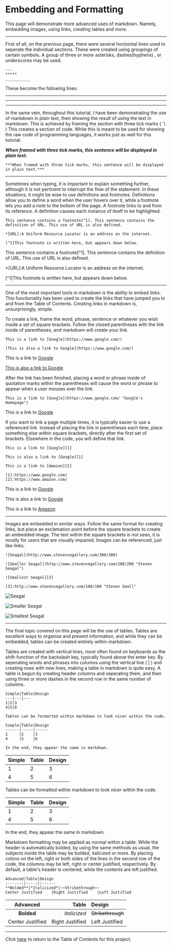 # Embedding and Formatting

This page will demonstrate more advanced uses of markdown. Namely, embedding images, using links, creating tables and more. 

---

First of all, on the previous page, there were several horizontal lines used to seperate the individual sections. These were created using groupings of certain symbols. A group of three or more asterisks, dashes(hyphens) , or underscores may be used.

```To demonstrate:
---
*****
___________
```
These become the following lines:

---
*****
___________

In the same vein, throughout this tutorial, I have been demonstrating the use of markdown in plain text, then showing the result of using the text in markdown. This is achieved by framing the section with three tick marks ( \`\ ) This creates a section of code. While this is meant to be used for showing the raw code of programming languages, it works just as well for this tutorial.

***When framed with three tick marks, this sentence will be displayed in plain text.***

```
***When framed with three tick marks, this sentence will be displayed in plain text.***
```

---
Sometimes when typing, it is important to explain something further, although it is not pertinent to interrupt the flow of the statement. In these situations, it might be wise to use definitions and footnotes. Definitions allow you to define a word when the user hovers over it, while a footnote lets you add a note to the bottom of the page. A footnote links to and from its reference. A definition causes each instance of itself to be highlighted.

```
This sentence contains a footnote[^1]. This sentence contains the definition of URL. This use of URL is also defined.

*[URL]:A Uniform Resource Locator is an address on the internet.

[^1]This footnote is written here, but appears down below.
```
This sentence contains a footnote[^1]. This sentence contains the definition of URL. This use of URL is also defined.

*[URL]:A Uniform Resource Locator is an address on the internet.

[^1]This footnote is written here, but appears down below.

---

One of the most important tools in markdown is the ability to embed links. This functionality has been used to create the links that have jumped you to and from the Table of Contents. Creating links in markdown is, unsurprisingly, simple.

To create a link, frame the word, phrase, sentence or whatever you wish inside a set of square brackets. Follow the closed parentheses with the link inside of parentheses, and markdown will create your link.

```
This is a link to [Google](https://www.google.com/)

[This is also a link to Google](https://www.google.com/)
```

This is a link to [Google](https://www.google.com/)

[This is also a link to Google](https://www.google.com/)

After the link has been finished, placing a word or phrase inside of quotation marks within the parentheses will cause the word or phrase to appear when a user mouses over the link.

```
This is a link to [Google](https://www.google.com/ "Google's Homepage")
```
This is a link to [Google](https://www.google.com/ "Google's Homepage")

If you want to link a page multiple times, it is typically easier to use a referenced link. Instead of placing the link in parentheses each time, place something else within square brackets, directly after the first set of brackets. Elsewhere in the code, you will define that link.

```
This is a link to [Google][1]

This is also a link to [Google][1]

This is a link to [Amazon][2]

[1]:https://www.google.com/
[2]:https://www.amazon.com/
```
This is a link to [Google][1]

This is also a link to [Google][1]

This is a link to [Amazon][2]

[1]:https://www.google.com/
[2]:https://www.amazon.com/

---

Images are embedded in similar ways. Follow the same format for creating links, but place an exclamation point before the square brackets to create an embedded image. The text within the square brackets is not seen, it is mostly for users that are visually impaired. Images can be referenced, just like links.

```
![Seagal](http://www.stevensegallery.com/300/300)

![Smaller Seagal](http://www.stevensegallery.com/200/200 "Steven Seagal")

![Smallest Seagal][3]

[3]:http://www.stevensegallery.com/100/100 "Steven Small"
```
![Seagal](http://www.stevensegallery.com/300/300)

![Smaller Seagal](http://www.stevensegallery.com/200/200 "Steven Seagal")

![Smallest Seagal][3]

[3]:http://www.stevensegallery.com/100/100 "Steven Small"

---
The final topic covered on this page will be the use of tables. Tables are excellent ways to organize and present information, and while they can be embedded, tables can be created entirely within markdown. 

Tables are created with vertical lines, most often found on keyboards as the shift-function of the backslash key, typically found above the enter key. By seperating words and phrases into columns using the vertical line ( | ) and creating rows with new lines, making a table in markdown is quite easy. A table is begun by creating header columns and seperating them, and then using three or more dashes in the second row in the same number of columns.

```
Simple|Table|Design
---|---|---
1|2|3
4|5|6

Tables can be formatted within markdown to look nicer within the code.

Simple|Table|Design
------|-----|------
1     |2    |3
4     |5    |6

In the end, they appear the same in markdown.

```
Simple|Table|Design
---|---|---
1|2|3
4|5|6

Tables can be formatted within markdown to look nicer within the code.

Simple|Table|Design
------|-----|------
1     |2    |3
4     |5    |6

In the end, they appear the same in markdown. 

Markdown formatting may be applied as normal within a table. While the header is automatically bolded, by using the same methods as usual, the subjects inside the table may be bolded, italicized or more. By placing colons on the left, right or both sides of the lines in the second row of the code, the columns may be left, right or center justified, respectively. By default, a table's header is centered, while the contents are left justified.

```
Advanced|Table|Design
:------:|----:|:------
**Bolded**|*Italicized*|~~Strikethrough~~
Center Justified    |Right Justified    |Left Justified
```
Advanced|Table|Design
:------:|----:|:------
**Bolded**|*Italicized*|~~Strikethrough~~
Center Justified    |Right Justified    |Left Justified

---

Click [here](../master/Table%20of%20Contents.md) to return to the Table of Contents for this project.

